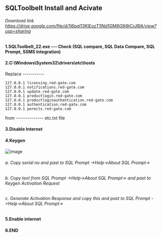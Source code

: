 ## SQLToolbelt Install and Acivate
###### Download link  https://drive.google.com/file/d/1j6pql13KIEozT1lNd1GM8G9i9iCrJRlA/view?usp=sharing
#### 1.SQLToolbelt_22.exe --- Check (SQL compare, SQL Data Compare, SQL Prompt, SSMS Integration)
#### 2.C:\Windows\System32\drivers\etc\hosts
Replace -----------
```
127.0.0.1 licensing.red-gate.com
127.0.0.1 notifications.red-gate.com
127.0.0.1 update.red-gate.com
127.0.0.1 productlogin.red-gate.com
127.0.0.1 productloginauthentication.red-gate.com
127.0.0.1 authentication.red-gate.com
127.0.0.1 permits.red-gate.com
```
from -------------- etc.txt file
#### 3.Disable Internet
#### 4.Keygen
 ![image](https://github.com/biplobpustcse/SQLToolbelt-Install-and-Acivate/assets/59637279/805d7068-4eb8-4454-a1b7-f506a8756d3b)

###### a.	Copy serial no and past to SQL Prompt ->Help->About SQL Prompt->
###### b.	Copy text from SQL Prompt ->Help->About SQL Prompt-> and past to Keygen Activation Request
###### c.	Generate Activation Response and copy this and past to SQL Prompt ->Help->About SQL Prompt->
#### 5.Enable internet
#### 6.END
